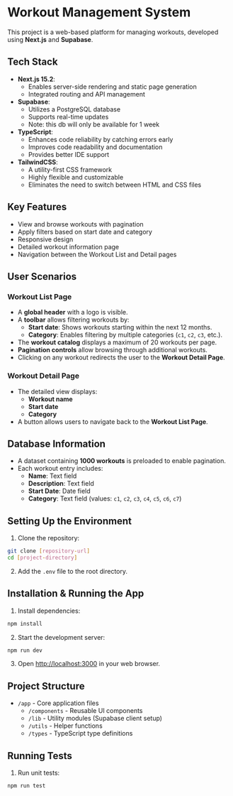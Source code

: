 # Workout Management System

This project is a web-based platform for managing workouts, developed using **Next.js** and **Supabase**.

## Tech Stack

- **Next.js 15.2**:
  - Enables server-side rendering and static page generation
  - Integrated routing and API management
- **Supabase**:
  - Utilizes a PostgreSQL database
  - Supports real-time updates
  - Note: this db will only be available for 1 week
- **TypeScript**:
  - Enhances code reliability by catching errors early
  - Improves code readability and documentation
  - Provides better IDE support
- **TailwindCSS**:
  - A utility-first CSS framework
  - Highly flexible and customizable
  - Eliminates the need to switch between HTML and CSS files

## Key Features

- View and browse workouts with pagination
- Apply filters based on start date and category
- Responsive design
- Detailed workout information page
- Navigation between the Workout List and Detail pages

## User Scenarios

### **Workout List Page**

- A **global header** with a logo is visible.
- A **toolbar** allows filtering workouts by:
  - **Start date**: Shows workouts starting within the next 12 months.
  - **Category**: Enables filtering by multiple categories (`c1`, `c2`, `c3`, etc.).
- The **workout catalog** displays a maximum of 20 workouts per page.
- **Pagination controls** allow browsing through additional workouts.
- Clicking on any workout redirects the user to the **Workout Detail Page**.

### **Workout Detail Page**

- The detailed view displays:
  - **Workout name**
  - **Start date**
  - **Category**
- A button allows users to navigate back to the **Workout List Page**.

## Database Information

- A dataset containing **1000 workouts** is preloaded to enable pagination.
- Each workout entry includes:
  - **Name**: Text field
  - **Description**: Text field
  - **Start Date**: Date field
  - **Category**: Text field (values: `c1`, `c2`, `c3`, `c4`, `c5`, `c6`, `c7`)

## Setting Up the Environment

1. Clone the repository:

```bash
git clone [repository-url]
cd [project-directory]
```

2. Add the `.env` file to the root directory.

## Installation & Running the App

1. Install dependencies:

```bash
npm install
```

2. Start the development server:

```bash
npm run dev
```

3. Open [http://localhost:3000](http://localhost:3000) in your web browser.

## Project Structure

- `/app` - Core application files
  - `/components` - Reusable UI components
  - `/lib` - Utility modules (Supabase client setup)
  - `/utils` - Helper functions
  - `/types` - TypeScript type definitions

## Running Tests

1. Run unit tests:

```bash
npm run test
```
